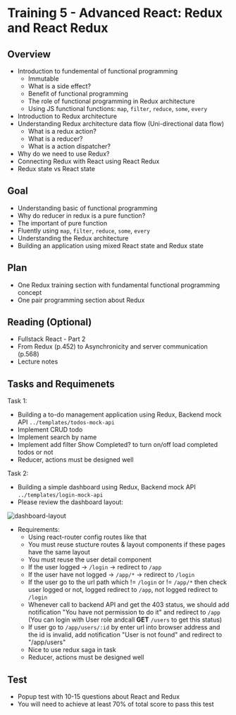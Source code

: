 # Training 5 - Advanced React: Redux and React Redux

## Overview
- Introduction to fundemental of functional programming
  - Immutable
  - What is a side effect?
  - Benefit of functional programming
  - The role of functional programming in Redux architecture
  - Using JS functional functions: `map`, `filter`, `reduce`, `some`, `every`
- Introduction to Redux architecture
- Understanding Redux architecture data flow (Uni-directional data flow)
  - What is a redux action?
  - What is a reducer?
  - What is a action dispatcher?
- Why do we need to use Redux?
- Connecting Redux with React using React Redux
- Redux state vs React state

## Goal
- Understanding basic of functional programming
- Why do reducer in redux is a pure function?
- The important of pure function
- Fluently using `map`, `filter`, `reduce`, `some`, `every`
- Understanding the Redux architecture
- Building an application using mixed React state and Redux state

## Plan
- One Redux training section with fundamental functional programming concept
- One pair programming section about Redux


## Reading (Optional)
- Fullstack React - Part 2
- From Redux (p.452) to Asynchronicity and server communication (p.568)
- Lecture notes

## Tasks and Requimenets

Task 1: 
- Building a to-do management application using Redux, Backend mock API `../templates/todos-mock-api`
- Implement CRUD todo
- Implement search by name
- Implement add filter Show Completed? to turn on/off load completed todos or not
- Reducer, actions must be designed well

Task 2:
- Building a simple dashboard using Redux, Backend mock API `../templates/login-mock-api`
- Please review the dashboard layout:

![dashboard-layout](https://user-images.githubusercontent.com/47735787/122709801-32d36780-d289-11eb-88e0-2aa479a98485.jpg)
- Requirements:
  - Using react-router config routes like that
  - You must reuse stucture routes & layout components if these pages have the same layout
  - You must reuse the user detail component
  - If the user logged -> `/login` -> redirect to `/app`
  - If the user have not logged -> `/app/*` -> redirect to `/login`
  - If the user go to the url path which != `/login` or != `/app/*` then check user logged or not, logged redirect to `/app`, not logged redirect to `/login`
  - Whenever call to backend API and get the 403 status, we should add notification "You have not permission to do it" and redirect to `/app` (You can login with User role andcall **GET** `/users` to get this status)
  - If user go to `/app/users/:id` by enter url into browser address and the id is invalid, add notification "User is not found" and redirect to "/app/users"
  - Nice to use redux saga in task
  - Reducer, actions must be designed well

## Test
- Popup test with 10-15 questions about React and Redux
- You will need to achieve at least 70% of total score to pass this test
